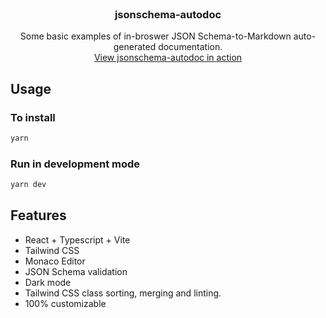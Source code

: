 <br />
<p align="center">
  <h3 align="center">jsonschema-autodoc</h3>

  <p align="center">
  Some basic examples of in-broswer JSON Schema-to-Markdown auto-generated documentation.
    <br />
   <a href="https://jsonschema-autodoc.vercel.app">View jsonschema-autodoc in action</a>
  </p>
</p>

## Usage

### To install

```bash
yarn
```

### Run in development mode

```bash
yarn dev
```

## Features

- React + Typescript + Vite
- Tailwind CSS
- Monaco Editor
- JSON Schema validation
- Dark mode
- Tailwind CSS class sorting, merging and linting.
- 100% customizable

